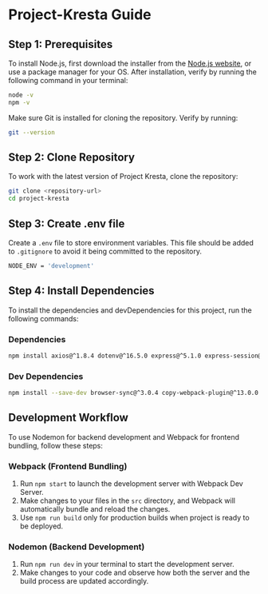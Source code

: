 # Project-Kresta Guide

## Step 1: Prerequisites

To install Node.js, first download the installer from the [Node.js website](https://nodejs.org/), or use a package manager for your OS. After installation, verify by running the following command in your terminal:

```bash
node -v
npm -v
```

Make sure Git is installed for cloning the repository. Verify by running:
```bash
git --version
```

## Step 2: Clone Repository

To work with the latest version of Project Kresta, clone the repository:
```bash
git clone <repository-url>
cd project-kresta
```

## Step 3: Create .env file

Create a `.env` file to store environment variables. This file should be added to `.gitignore` to avoid it being committed to the repository.
```bash
NODE_ENV = 'development'
```

## Step 4: Install Dependencies

To install the dependencies and devDependencies for this project, run the following commands:

### Dependencies
```bash
npm install axios@^1.8.4 dotenv@^16.5.0 express@^5.1.0 express-session@^1.18.1
```

### Dev Dependencies
```bash
npm install --save-dev browser-sync@^3.0.4 copy-webpack-plugin@^13.0.0 css-loader@^7.1.2 file-loader@^6.2.0 html-loader@5.1.0 html-webpack-plugin@^5.6.3 mini-css-extract-plugin@^2.9.2 nodemon-webpack-plugin@^4.8.2 sass@^1.86.3 sass-loader@^16.0.5 style-loader@^4.0.0 webpack@^5.99.5 webpack-cli@^6.0.1 webpack-dev-server@^5.2.1
```

## Development Workflow
To use Nodemon for backend development and Webpack for frontend bundling, follow these steps:

### Webpack (Frontend Bundling)
1. Run `npm start` to launch the development server with Webpack Dev Server.
2. Make changes to your files in the `src` directory, and Webpack will automatically bundle and reload the changes.
3. Use `npm run build` only for production builds when project is ready to be deployed.

### Nodemon (Backend Development)
1. Run `npm run dev` in your terminal to start the development server.
2. Make changes to your code and observe how both the server and the build process are updated accordingly.